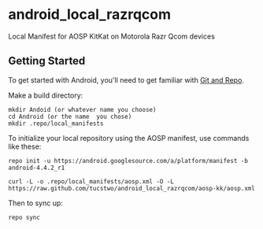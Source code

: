 android_local_razrqcom
======================

Local Manifest for AOSP KitKat on Motorola Razr Qcom devices

Getting Started
---------------

To get started with Android, you'll need to get
familiar with [Git and Repo](http://source.android.com/download/using-repo).

Make a build directory:

	mkdir Andoid (or whatever name you choose)
	cd Android (or the name  you chose)
	mkdir .repo/local_manifests

To initialize your local repository using the AOSP manifest, use commands like these:

    repo init -u https://android.googlesource.com/a/platform/manifest -b android-4.4.2_r1

    curl -L -o .repo/local_manifests/aosp.xml -O -L https://raw.github.com/tucstwo/android_local_razrqcom/aosp-kk/aosp.xml
 
Then to sync up:

    repo sync
